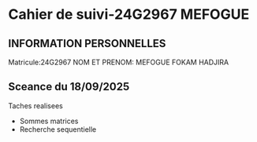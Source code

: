 # Cahier de suivi-24G2967 MEFOGUE

## INFORMATION PERSONNELLES
Matricule:24G2967
NOM ET PRENOM: MEFOGUE FOKAM HADJIRA

## Sceance du 18/09/2025
Taches realisees
- Sommes matrices
- Recherche sequentielle
